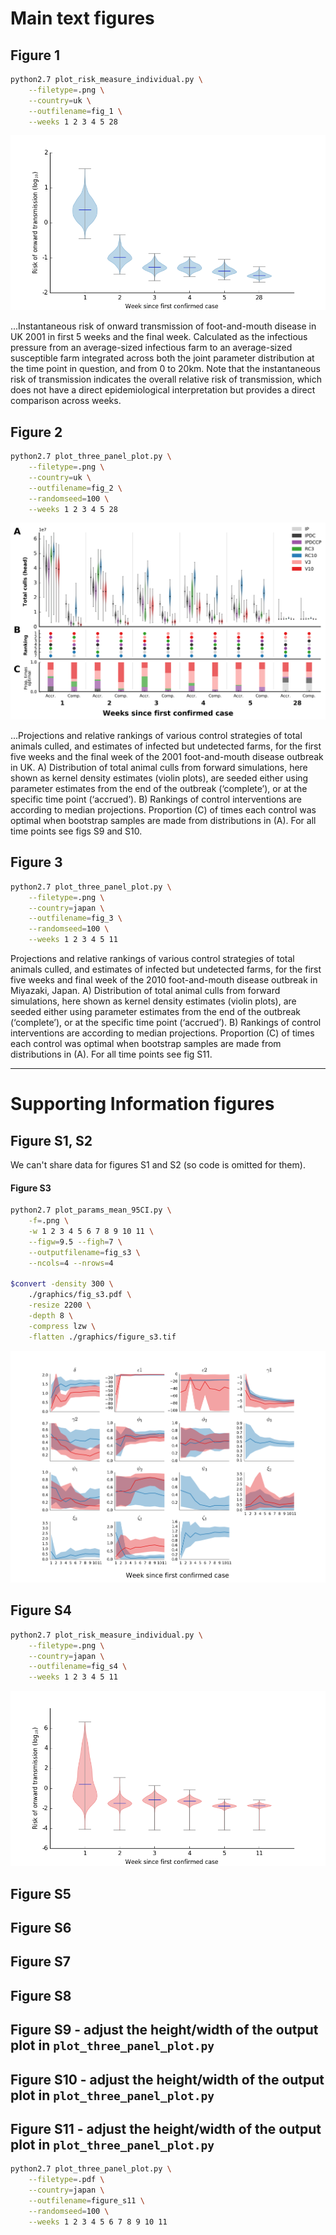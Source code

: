 # Main text figures

## Figure 1

```bash
python2.7 plot_risk_measure_individual.py \
    --filetype=.png \
    --country=uk \
    --outfilename=fig_1 \
    --weeks 1 2 3 4 5 28
```

![./graphics/fig_1.png](./graphics/fig_1.png)

...Instantaneous risk of onward transmission of foot-and-mouth disease in UK 2001 in first 5 weeks and the final week. Calculated as the infectious pressure from an average-sized infectious farm to an average-sized susceptible farm integrated across both the joint parameter distribution at the time point in question, and from 0 to 20km.  Note that the instantaneous risk of transmission indicates the overall relative risk of transmission, which does not have a direct epidemiological interpretation but provides a direct comparison across weeks.  

## Figure 2

```bash
python2.7 plot_three_panel_plot.py \
    --filetype=.png \
    --country=uk \
    --outfilename=fig_2 \
    --randomseed=100 \
    --weeks 1 2 3 4 5 28
```

![./graphics/fig_2.png](./graphics/fig_2.png)

...Projections and relative rankings of various control strategies of total animals culled, and estimates of infected but undetected farms, for the first five weeks and the final week of the 2001 foot-and-mouth disease outbreak in UK.  A) Distribution of total animal culls from forward simulations, here shown as kernel density estimates (violin plots), are seeded either using parameter estimates from the end of the outbreak (‘complete’), or at the specific time point (‘accrued’).  B) Rankings of control interventions are according to median projections.  Proportion (C) of times each control was optimal when bootstrap samples are made from distributions in (A).  For all time points see figs S9 and S10.  

## Figure 3

```bash
python2.7 plot_three_panel_plot.py \
    --filetype=.png \
    --country=japan \
    --outfilename=fig_3 \
    --randomseed=100 \
    --weeks 1 2 3 4 5 11
```

Projections and relative rankings of various control strategies of total animals culled, and estimates of infected but undetected farms, for the first five weeks and final week of the 2010 foot-and-mouth disease outbreak in Miyazaki, Japan.  A) Distribution of total animal culls from forward simulations, here shown as kernel density estimates (violin plots), are seeded either using parameter estimates from the end of the outbreak (‘complete’), or at the specific time point (‘accrued’).  B) Rankings of control interventions are according to median projections.  Proportion (C) of times each control was optimal when bootstrap samples are made from distributions in (A).  For all time points see fig S11.  


--- 

# Supporting Information figures


## Figure S1, S2

We can't share data for figures S1 and S2 (so code is omitted for them).  

#### Figure S3

```bash
python2.7 plot_params_mean_95CI.py \
    -f=.png \
    -w 1 2 3 4 5 6 7 8 9 10 11 \
    --figw=9.5 --figh=7 \
    --outputfilename=fig_s3 \
    --ncols=4 --nrows=4

$convert -density 300 \
    ./graphics/fig_s3.pdf \
    -resize 2200 \
    -depth 8 \
    -compress lzw \
    -flatten ./graphics/figure_s3.tif
```

![./graphics/fig_s3.png](./graphics/fig_s3.png)


## Figure S4


```bash
python2.7 plot_risk_measure_individual.py \
    --filetype=.png \
    --country=japan \
    --outfilename=fig_s4 \
    --weeks 1 2 3 4 5 11

```

![./graphics/fig_s4.png](./graphics/fig_s4.png)

## Figure S5

## Figure S6

## Figure S7

## Figure S8

## Figure S9 - adjust the height/width of the output plot in `plot_three_panel_plot.py`

## Figure S10 - adjust the height/width of the output plot in `plot_three_panel_plot.py`

## Figure S11 - adjust the height/width of the output plot in `plot_three_panel_plot.py`

```bash
python2.7 plot_three_panel_plot.py \
    --filetype=.pdf \
    --country=japan \
    --outfilename=figure_s11 \
    --randomseed=100 \
    --weeks 1 2 3 4 5 6 7 8 9 10 11
```

